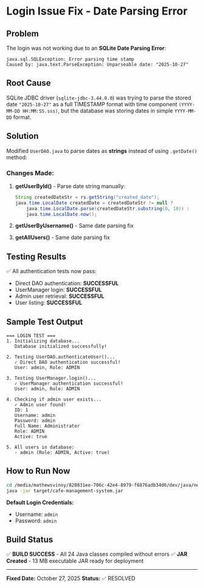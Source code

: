 # Login Issue Fix - Date Parsing Error

## Problem
The login was not working due to an **SQLite Date Parsing Error**:
```
java.sql.SQLException: Error parsing time stamp
Caused by: java.text.ParseException: Unparseable date: "2025-10-27"
```

## Root Cause
SQLite JDBC driver (`sqlite-jdbc-3.44.0.0`) was trying to parse the stored date `"2025-10-27"` as a full TIMESTAMP format with time component `(YYYY-MM-DD HH:MM:SS.sss)`, but the database was storing dates in simple `YYYY-MM-DD` format.

## Solution
Modified `UserDAO.java` to parse dates as **strings** instead of using `.getDate()` method:

### Changes Made:

1. **getUserById()** - Parse date string manually:
   ```java
   String createdDateStr = rs.getString("created_date");
   java.time.LocalDate createdDate = createdDateStr != null ? 
       java.time.LocalDate.parse(createdDateStr.substring(0, 10)) : 
       java.time.LocalDate.now();
   ```

2. **getUserByUsername()** - Same date parsing fix

3. **getAllUsers()** - Same date parsing fix

## Testing Results
✅ All authentication tests now pass:
- Direct DAO authentication: **SUCCESSFUL**
- UserManager login: **SUCCESSFUL**
- Admin user retrieval: **SUCCESSFUL**
- User listing: **SUCCESSFUL**

## Sample Test Output
```
=== LOGIN TEST ===
1. Initializing database...
   Database initialized successfully!

2. Testing UserDAO.authenticateUser()...
   ✓ Direct DAO authentication successful!
   User: admin, Role: ADMIN

3. Testing UserManager.login()...
   ✓ UserManager authentication successful!
   User: admin, Role: ADMIN

4. Checking if admin user exists...
   ✓ Admin user found!
   ID: 1
   Username: admin
   Password: admin
   Full Name: Administrator
   Role: ADMIN
   Active: true

5. All users in database:
   - admin (Role: ADMIN, Active: true)
```

## How to Run Now
```bash
cd /media/mathewsvinoy/820831ee-706c-42e4-8979-f6876adb34d6/dev/java/new
java -jar target/cafe-management-system.jar
```

**Default Login Credentials:**
- Username: `admin`
- Password: `admin`

## Build Status
✅ **BUILD SUCCESS** - All 24 Java classes compiled without errors
✅ **JAR Created** - 13 MB executable JAR ready for deployment

---
**Fixed Date:** October 27, 2025
**Status:** ✅ RESOLVED
